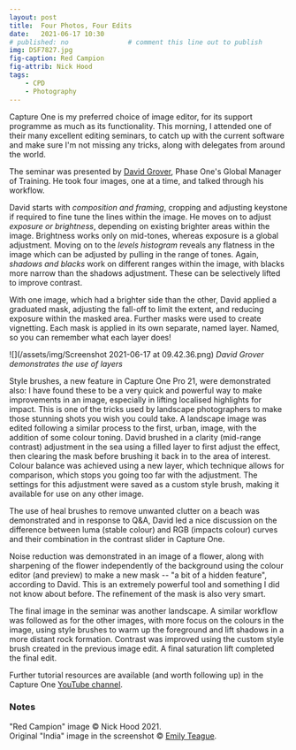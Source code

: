 ```yaml
---
layout: post
title:  Four Photos, Four Edits
date:   2021-06-17 10:30
# published: no               # comment this line out to publish
img: DSF7827.jpg
fig-caption: Red Campion
fig-attrib: Nick Hood
tags:
    - CPD
    - Photography
---
```

Capture One is my preferred choice of image editor, for its support programme as much as its functionality. This morning, I attended one of their many excellent editing seminars, to catch up with the current software and make sure I'm not missing any tricks, along with delegates from around the world.

The seminar was presented by [David Grover](https://www.linkedin.com/in/david-grover-1a52a74/?originalSubdomain=uk), Phase One's Global Manager of Training. He took four images, one at a time, and talked through his workflow.

David starts with *composition and framing*, cropping and adjusting keystone if required to fine tune the lines within the image. He moves on to adjust *exposure or brightness*, depending on existing brighter areas within the image. Brightness works only on mid-tones, whereas exposure is a global adjustment. Moving on to the *levels histogram* reveals any flatness in the image which can be adjusted by pulling in the range of tones. Again, *shadows and blacks* work on different ranges within the image, with blacks more narrow than the shadows adjustment. These can be selectively lifted to improve contrast.

With one image, which had a brighter side than the other, David applied a graduated mask, adjusting the fall-off to limit the extent, and reducing exposure within the masked area. Further masks were used to create vignetting. Each mask is applied in its own separate, named layer. Named, so you can remember what each layer does!

![](/assets/img/Screenshot 2021-06-17 at 09.42.36.png)
*David Grover demonstrates the use of layers*

Style brushes, a new feature in Capture One Pro 21,  were demonstrated also: I have found these to be a very quick and powerful way to make improvements in an image, especially in lifting localised highlights for impact. This is one of the tricks used by landscape photographers to make those stunning shots you wish you could take. A landscape image was edited following a similar process to the first, urban, image, with the addition of some colour toning. David brushed in a clarity (mid-range contrast) adjustment in the sea using a filled layer to first adjust the effect, then clearing the mask before brushing it back in to the area of interest. Colour balance was achieved using a new layer, which technique allows for comparison, which stops you going too far with the adjustment. The settings for this adjustment were saved as a custom style brush, making it available for use on any other image.

The use of heal brushes to remove unwanted clutter on a beach was demonstrated and in response to Q&A, David led a nice discussion on the difference between luma (stable colour) and RGB (impacts colour) curves and their combination in the contrast slider in Capture One.

Noise reduction was demonstrated in an image of a flower, along with sharpening of the flower independently of the background using the colour editor (and preview) to make a new mask -- "a bit of a hidden feature", according to David. This is an extremely powerful tool and something I did not know about before. The refinement of the mask is also very smart.

The final image in the seminar was another landscape. A similar workflow was followed as for the other images, with more focus on the colours in the image, using style brushes to warm up the foreground and lift shadows in a more distant rock formation. Contrast was improved using the custom style brush created in the previous image edit. A final saturation lift completed the final edit.

Further tutorial resources are available (and worth following up) in the Capture One [YouTube channel](https://youtu.be/rV7no5j1tNU).

### Notes

"Red Campion" image &copy; Nick Hood 2021.  
Original "India" image in the screenshot &copy; [Emily Teague](https://www.emily-teague.com/India).